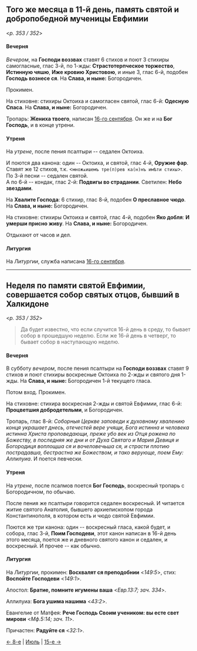 
## Того же месяца в 11-й день, память святой и добропобедной мученицы Евфимии

<*p. 353 / 352*>

#### Вечерня

*Вечером*, на **Господи воззвах** ставят 6 стихов и поют 3 стихиры самогласные, глас 3-й, по 1-жды: 
**Страстотерпческое торжество**, **Истинную чяшю**, **Иже кровию Христовою**, и иные 3, глас 6-й, 
подобен **Господь вознесе ся**. На **Слава, и ныне:** Богородичен.  

Прокимен. 

На стиховне: стихиры Октоиха и самогласен святой, глас 6-й: **Одесную Спаса**. 
На **Слава, и ныне:** Богородичен. 

Тропарь: **Жениха твоего**, написан [16-го сентября](../09_september/09_16_AST.ru.md). 
Он же и на **Бог Господь**, и в конце утрени.   

#### Утреня

На *утрене*, после пения псалтыри -- седален Октоиха. 

И поются два канона: один -- Октоиха, и святой, глас 4-й, **Оружие фар**. Ставят же 12 стихов, 
т.к. <`множѧишемъ тре(п)рев ка(н)нъ имѣти стихы`>.  
По 3-й песни -- седален святой.  
А по 6-й -- кондак, глас 2-й: **Подвигы во страдании**. 
Светилен: **Небо звездами**. 

На **Хвалите Господа**: 6 стихир, глас 8-й, подобен **О преславное чюдо**. На **Слава, и ныне:** 
Богородичен. 

На стиховне: стихиры Октоиха и святой, глас 4-й, подобен **Яко добля**: **И умерши присно живу**. 
На **Слава, и ныне:** Богородичен.  

Отдыхают от часов и дел. 

#### Литургия

На *Литургии*, служба написана [16-го сентября](../09_september/09_16_AST.ru.md#Литургия). 

---

## Неделя по памяти святой Евфимии, совершается собор святых отцов, бывший в Халкидоне

<*p. 353 / 352*>

> Да будет известно, что если случится 16-й день в среду, то бывает собор в прошедшую неделю. 
> Если же 16-й день в четверг, то бывает собор в наступающую неделю.

#### Вечерня

В субботу *вечером*, после пения псалтыри на **Господи воззвах** ставят 9 стихов и поют стихиры 
воскресные Октоиха по 2-жды и святого дня 1-жды. На **Слава, и ныне:** Богородичен 1-й текущего гласа.  

Потом вход. Прокимен. 

На стиховне: стихира воскресная 2-жды и святой Евфимии, глас 6-й: **Процветшия добродетельми**, 
и Богородичен. 

Тропарь, глас 8-й: *Соборныя Церкве заповеди к духовному хвалению конця украшает днесь, отечестей вере 
учящи, Бога истинна и человека истинна Христа проповедающи, преже убо век из Отця рожена по Божеству, 
в последняя же дни и от Духа Святаго и Мария Девиця и Богородиця воплощша ся и вочеловечьша ся, 
и страсти плотию пострадавша, бестрастна же Божеством, и тако верующе, поем Ему: Аллилуиа*. 
И поется певчески.   

#### Утреня

На *утрене*, после псалмов поется **Бог Господь**, воскресный тропарь с Богородичном, по обычаю. 

После пения же псалтыри говорится седален воскресный. И читается житие святого Анатолия, бывшего 
архиепископом города Константинополя, в котором есть и чюдо святой Евфимии.  

Поются же три канона: один -- воскресный гласа, какой будет, и собора, глас 3-й, **Поим Господеви**, 
этот канон написан в 16-й день этого месяца, поется же и дневного святого канон и седален, и воскресный. 
И прочее -- как обычно. 

#### Литургия

На *Литургии*, прокимен: **Восхвалят ся преподобнии** <*149:5*>, стих: **Воспойте Господеви** <*149:1*>. 

Апостол: **Братие, помните игумены ваша** <*Евр.13:7; зач. 334*>. 

Аллилуиа: **Бога ушима нашима** <*43:2*>. 

Евангелие от Матфея: **Рече Господь Своим учеником: вы есте свет мирови** <*Мф.5:14; зач. 11*>.   

Причастен: **Радуйте ся** <*32:1*>. 

[← 8-е](07_08_AST.ru.md) | [Июль](README.md#11-й) | [15-е →](07_15_AST.ru.md)
